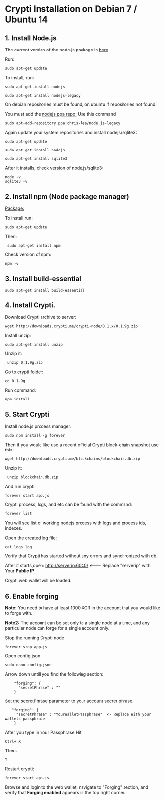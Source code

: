 # Crypti Installation on Debian 7 / Ubuntu 14

## 1. Install Node.js

The current version of the node.js package is [here](https://packages.debian.org/ru/wheezy-backports/nodejs)

Run: 

    sudo apt-get update

To install, run:

    sudo apt-get install nodejs

    sudo apt-get install nodejs-legacy

On debian repositories must be found, on ubuntu if repositories not found:

You must add the [nodejs ppa repo:](https://launchpad.net/~chris-lea/+archive/ubuntu/node.js-legacy)
Use this command

    sudo apt-add-repository ppa:chris-lea/node.js-legacy

Again update your system repositories and install nodejs/sqlite3:

    sudo apt-get update

    sudo apt-get install nodejs
    
    sudo apt-get install sqlite3

After it installs, check version of node.js/sqlite3:

    node -v
    sqlite3 -v

## 2. Install npm (Node package manager)

[Package:](https://packages.debian.org/unstable/main/npm)

To install run:

    sudo apt-get update
    
Then:
   

     sudo apt-get install npm

Check version of npm:

    npm -v

## 3.  Install build-essential

    sudo apt-get install build-essential

## 4. Install Crypti.

Download Crypti archive to server:

    wget http://downloads.crypti.me/crypti-node/0.1.x/0.1.9g.zip

Install unzip:

    sudo apt-get install unzip

Unzip it:
   

     unzip 0.1.9g.zip

Go to crypti folder:

    cd 0.1.9g

Run command:

    npm install


## 5. Start Crypti

Install node.js process manager:

    sudo npm install -g forever
    
Then if you would like use a recent official Crypti block-chain snapshot use this:

    wget http://downloads.crypti.me/blockchains/blockchain.db.zip
    
Unzip it:
   

     unzip blockchain.db.zip

And run crypti:

    forever start app.js

Crypti process, logs, and etc can be found with the command:

    forever list

You will see list of working nodejs process with logs and process ids, indexes.

Open the created log file:

    cat logs.log

Verify that Crypti has started without any errors and synchronized with db.

After it starts,open: [http://serverip:6040/](http://serverip:6040/) <--- Replace "serverip" with Your **Public IP**

Crypti web wallet will be loaded.


## 6. Enable forging

**Note:** You need to have at least 1000 XCR in the account that you would like to forge with.

**Note2:** The account can be set only to a single node at a time, and any particular node can forge for a single account only.

Stop the running Crypti node

    forever stop app.js

Open config.json

    sudo nano config.json

Arrow down untill you find the following section:

        "forging": {
          "secretPhrase" : ""
        }

Set the secretPhrase parameter to your account secret phrase.

       "forging": {
         "secretPhrase" : "YourWalletPassphrase"  <- Replace With your wallets passphrase
        }
After you type in your Passphrase Hit:

    Ctrl+ X
Then: 

    Y 

Restart crypti:

    forever start app.js

Browse and login to the web wallet, navigate to "Forging" section, and verify that **Forging enabled** appears
in the top right corner.

